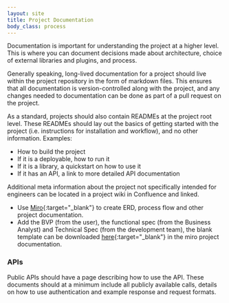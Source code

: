 ```yaml
---
layout: site
title: Project Documentation
body_class: process
---
```


Documentation is important for understanding the project at a higher level. This is where you can document decisions made about architecture, choice of external libraries and plugins, and process.

Generally speaking, long-lived documentation for a project should live within the project repository in the form of markdown files. This ensures that all documentation is version-controlled along with the project, and any changes needed to documentation can be done as part of a pull request on the project.

As a standard, projects should also contain READMEs at the project root level. These READMEs should lay out the basics of getting started with the project (i.e. instructions for installation and workflow), and no other information. Examples:

* How to build the project
* If it is a deployable, how to run it
* If it is a library, a quickstart on how to use it
* If it has an API, a link to more detailed API documentation

Additional meta information about the project not specifically intended for engineers can be located in a project wiki in Confluence and linked.

* Use [Miro](https://miro.com/login/){:target="_blank"} to create ERD, process flow and other project documentation.
* Add the BVP (from the user), the functional spec (from the Business Analyst) and Technical Spec (from the development team), the blank template can be downloaded [here](https://senwes.sharepoint.com/:w:/r/sites/KnowledgeBase909/Applications/General/Templates/Technical%20Spec%20Blank.docx?d=w210a2c4eff794553a7790f17f50db0db&csf=1&web=1&e=4qIf1X){:target="_blank"} in the miro project documentation.

### APIs

Public APIs should have a page describing how to use the API. These documents should at a minimum include all publicly available calls, details on how to use authentication and example response and request formats.
